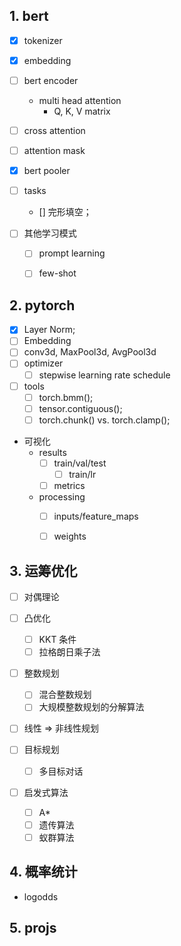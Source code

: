 

## 1. bert

- [x] tokenizer
- [x] embedding
- [ ] bert encoder
    - multi head attention
        - Q, K, V matrix
- [ ] cross attention
 
- [ ] attention mask
        
- [x] bert pooler 

- [ ] tasks
    - [] 完形填空；

- [ ] 其他学习模式
    - [ ] prompt learning
    - [ ] few-shot
    

## 2. pytorch

- [x] Layer Norm;
- [ ] Embedding
- [ ] conv3d, MaxPool3d, AvgPool3d
- [ ] optimizer
    - [ ] stepwise learning rate schedule
- [ ] tools
    - [ ] torch.bmm();
    - [ ] tensor.contiguous();
    - [ ] torch.chunk() vs. torch.clamp();

- 可视化
    - results
        - [ ] train/val/test
            - [ ] train/lr
        - [ ] metrics
    - processing
        - [ ] inputs/feature_maps
        - [ ] weights


## 3. 运筹优化

- [ ] 对偶理论

- [ ] 凸优化
    - [ ] KKT 条件
    - [ ] 拉格朗日乘子法 

- [ ] 整数规划
    - [ ] 混合整数规划
    - [ ] 大规模整数规划的分解算法

- [ ] 线性 => 非线性规划

- [ ] 目标规划
    - [ ] 多目标对话

- [ ] 启发式算法
    - [ ] A*
    - [ ] 遗传算法
    - [ ] 蚁群算法

## 4. 概率统计

- logodds


## 5. projs


